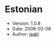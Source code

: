 Estonian
========

* Version: 1.0.8
* Date: 2008-02-08
* Author: [jaakl](http://sourceforge.net/users/jaakl/)

